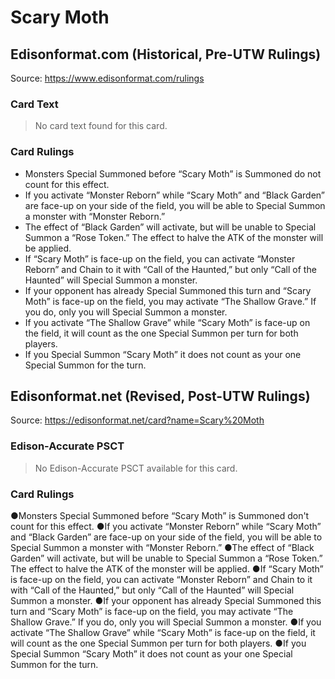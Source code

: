 # Scary Moth

## Edisonformat.com (Historical, Pre-UTW Rulings)

Source: https://www.edisonformat.com/rulings

### Card Text

> No card text found for this card.

### Card Rulings

*   Monsters Special Summoned before “Scary Moth” is Summoned do not count for this effect.
*   If you activate “Monster Reborn” while “Scary Moth” and “Black Garden” are face-up on your side of the field, you will be able to Special Summon a monster with “Monster Reborn.”
*   The effect of “Black Garden” will activate, but will be unable to Special Summon a “Rose Token.” The effect to halve the ATK of the monster will be applied.
*   If “Scary Moth” is face-up on the field, you can activate “Monster Reborn” and Chain to it with “Call of the Haunted,” but only “Call of the Haunted” will Special Summon a monster.
*   If your opponent has already Special Summoned this turn and “Scary Moth” is face-up on the field, you may activate “The Shallow Grave.” If you do, only you will Special Summon a monster.
*   If you activate “The Shallow Grave” while “Scary Moth” is face-up on the field, it will count as the one Special Summon per turn for both players.
*   If you Special Summon “Scary Moth” it does not count as your one Special Summon for the turn.

## Edisonformat.net (Revised, Post-UTW Rulings)

Source: https://edisonformat.net/card?name=Scary%20Moth

### Edison-Accurate PSCT

> No Edison-Accurate PSCT available for this card.

### Card Rulings

●Monsters Special Summoned before “Scary Moth” is Summoned don't count for this effect.
●If you activate “Monster Reborn” while “Scary Moth” and “Black Garden” are face-up on your side of the field, you will be able to Special Summon a monster with “Monster Reborn.”
●The effect of “Black Garden” will activate, but will be unable to Special Summon a “Rose Token.” The effect to halve the ATK of the monster will be applied.
●If “Scary Moth” is face-up on the field, you can activate “Monster Reborn” and Chain to it with “Call of the Haunted,” but only “Call of the Haunted” will Special Summon a monster.
●If your opponent has already Special Summoned this turn and “Scary Moth” is face-up on the field, you may activate “The Shallow Grave.” If you do, only you will Special Summon a monster.
●If you activate “The Shallow Grave” while “Scary Moth” is face-up on the field, it will count as the one Special Summon per turn for both players.
●If you Special Summon “Scary Moth” it does not count as your one Special Summon for the turn. 
            